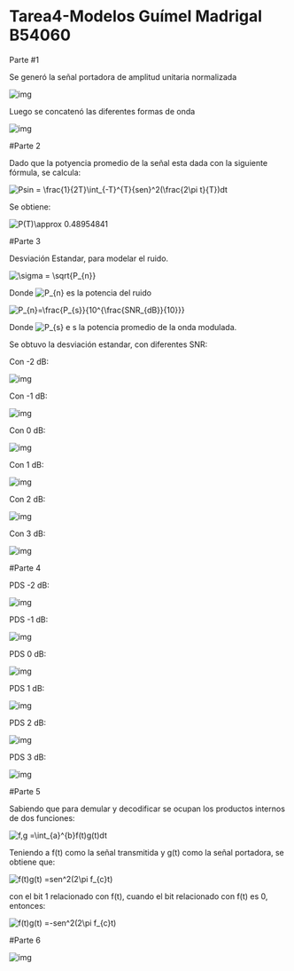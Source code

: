 # Tarea4-Modelos Guímel Madrigal B54060


Parte #1

Se generó la señal portadora de amplitud unitaria normalizada

![img](https://github.com/guimelst/Tarea4-Modelos/blob/master/ondaportadora.png)

Luego se concatenó las diferentes formas de onda

![img](https://github.com/guimelst/Tarea4-Modelos/blob/master/aa.png)

#Parte 2

Dado que la potyencia promedio de la señal esta dada con la siguiente fórmula, se calcula:

<img src="https://latex.codecogs.com/gif.latex?Psin&space;=&space;\frac{1}{2T}\int_{-T}^{T}{sen}^2(\frac{2\pi&space;t}{T})dt" title="Psin = \frac{1}{2T}\int_{-T}^{T}{sen}^2(\frac{2\pi t}{T})dt" /></a>

Se obtiene:

<img src="https://latex.codecogs.com/gif.latex?P(T)\approx&space;0.48954841" title="P(T)\approx 0.48954841" /></a>

#Parte 3

Desviación Estandar, para modelar el ruido.

<img src="https://latex.codecogs.com/gif.latex?\sigma&space;=&space;\sqrt{P_{n}}" title="\sigma = \sqrt{P_{n}}" /></a>

Donde <img src="https://latex.codecogs.com/gif.latex?P_{n}" title="P_{n}" /></a> es la potencia del ruido

<img src="https://latex.codecogs.com/gif.latex?P_{n}=\frac{P_{s}}{10^{\frac{SNR_{dB}}{10}}}" title="P_{n}=\frac{P_{s}}{10^{\frac{SNR_{dB}}{10}}}" /></a>

Donde <img src="https://latex.codecogs.com/gif.latex?P_{s}" title="P_{s}" /></a> e s la potencia promedio de la onda modulada.

Se obtuvo la desviación estandar, con diferentes SNR:

Con -2 dB:

![img](https://github.com/guimelst/Tarea4-Modelos/blob/master/R-1.png)

Con -1 dB:

![img](https://github.com/guimelst/Tarea4-Modelos/blob/master/R-2.png)

Con 0 dB:

![img](https://github.com/guimelst/Tarea4-Modelos/blob/master/R00.png)

Con 1 dB:

![img](https://github.com/guimelst/Tarea4-Modelos/blob/master/R1.png)

Con 2 dB:

![img](https://github.com/guimelst/Tarea4-Modelos/blob/master/R2.png)

Con 3 dB:

![img](https://github.com/guimelst/Tarea4-Modelos/blob/master/R33.png)

#Parte 4

PDS -2 dB:

![img](https://github.com/guimelst/Tarea4-Modelos/blob/master/P-22.png)

PDS -1 dB:

![img](https://github.com/guimelst/Tarea4-Modelos/blob/master/P-11.png)

PDS 0 dB:

![img](https://github.com/guimelst/Tarea4-Modelos/blob/master/P00.png)

PDS 1 dB:

![img](https://github.com/guimelst/Tarea4-Modelos/blob/master/P11.png)

PDS 2 dB:

![img](https://github.com/guimelst/Tarea4-Modelos/blob/master/P22.png)

PDS 3 dB:

![img](https://github.com/guimelst/Tarea4-Modelos/blob/master/P33.png)

#Parte 5

Sabiendo que para demular y decodificar se ocupan los productos internos de dos funciones:

<img src="https://latex.codecogs.com/gif.latex?f,g&space;=\int_{a}^{b}f(t)g(t)dt" title="f,g =\int_{a}^{b}f(t)g(t)dt" /></a>

Teniendo a f(t) como la señal transmitida y g(t) como la señal portadora, se obtiene que:

<img src="https://latex.codecogs.com/gif.latex?f(t)g(t)&space;=sen^2(2\pi&space;f_{c}t)" title="f(t)g(t) =sen^2(2\pi f_{c}t)" /></a>

con el bit 1 relacionado con f(t), cuando el bit relacionado con f(t) es 0, entonces:

<img src="https://latex.codecogs.com/gif.latex?f(t)g(t)&space;=-sen^2(2\pi&space;f_{c}t)" title="f(t)g(t) =-sen^2(2\pi f_{c}t)" /></a>

#Parte 6

![img](https://github.com/guimelst/Tarea4-Modelos/blob/master/BERvsSNR.png?raw=true)
